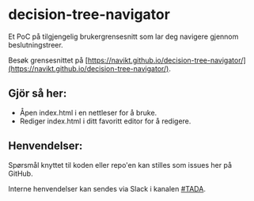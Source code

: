 # decision-tree-navigator
Et PoC på tilgjengelig brukergrensesnitt som lar deg navigere gjennom beslutningstreer.

Besøk grensesnittet på [https://navikt.github.io/decision-tree-navigator/](https://navikt.github.io/decision-tree-navigator/).




## Gjör så her:
- Åpen index.html i en nettleser for å bruke.
- Rediger index.html i ditt favoritt editor for å redigere.

## Henvendelser:
Spørsmål knyttet til koden eller repo'en kan stilles som issues her på GitHub.

Interne henvendelser kan sendes via Slack i kanalen [#TADA](https://nav-it.slack.com/archives/C03CXENSLMV).